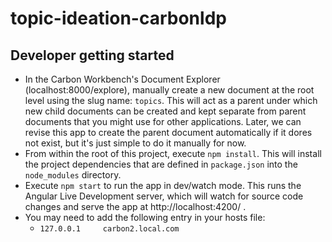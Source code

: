 # topic-ideation-carbonldp

## Developer getting started

- In the Carbon Workbench's Document Explorer (localhost:8000/explore), manually create a new document at the root 
level  using the slug name: `topics`. This will act as a parent under which new child documents can be created and 
kept separate from parent documents that you might use for other applications. Later, we can revise this app to 
create the parent document automatically if it dores not exist, but it's just simple to do it manually for now.
- From within the root of this project, execute `npm install`. This will install the project dependencies that are 
defined in `package.json` into the `node_modules` directory.
- Execute `npm start` to run the app in dev/watch mode. This runs the Angular Live Development server, which will 
watch for source code changes and serve the app at http://localhost:4200/ .
- You may need to add the following entry in your hosts file:
  - `127.0.0.1     carbon2.local.com`



